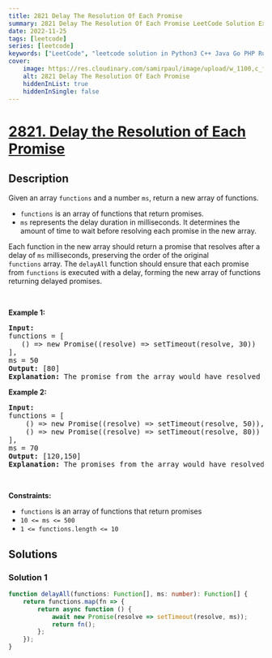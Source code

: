 ```yaml
---
title: 2821 Delay The Resolution Of Each Promise
summary: 2821 Delay The Resolution Of Each Promise LeetCode Solution Explained
date: 2022-11-25
tags: [leetcode]
series: [leetcode]
keywords: ["LeetCode", "leetcode solution in Python3 C++ Java Go PHP Ruby Swift TypeScript Rust C# JavaScript C", "2821 Delay The Resolution Of Each Promise LeetCode Solution Explained in all languages"]
cover:
    image: https://res.cloudinary.com/samirpaul/image/upload/w_1100,c_fit,co_rgb:FFFFFF,l_text:Arial_75_bold:2821 Delay The Resolution Of Each Promise - Solution Explained/problem-solving.webp
    alt: 2821 Delay The Resolution Of Each Promise
    hiddenInList: true
    hiddenInSingle: false
---
```



# [2821. Delay the Resolution of Each Promise](https://leetcode.com/problems/delay-the-resolution-of-each-promise)


## Description

<p>Given an array&nbsp;<code>functions</code>&nbsp;and a number <code>ms</code>, return a new&nbsp;array of functions.</p>

<ul>
	<li><code>functions</code>&nbsp;is an array of functions that return promises.</li>
	<li><code>ms</code>&nbsp;represents the delay duration in milliseconds. It determines the amount of time to wait before resolving each promise in the new array.</li>
</ul>

<p>Each function in the new array should return a promise that resolves after a delay of <code>ms</code>&nbsp;milliseconds, preserving the order of the original <code>functions</code>&nbsp;array. The <code>delayAll</code> function should ensure&nbsp;that each promise from <code>functions</code> is executed with a delay, forming the new array of functions returning delayed promises.</p>

<p>&nbsp;</p>
<p><strong class="example">Example 1:</strong></p>

<pre>
<strong>Input:</strong> 
functions = [
&nbsp;  () =&gt; new Promise((resolve) =&gt; setTimeout(resolve, 30))
], 
ms = 50
<strong>Output:</strong> [80]
<strong>Explanation:</strong> The promise from the array would have resolved after 30 ms, but it was delayed by 50 ms, thus 30 ms + 50 ms = 80 ms.
</pre>

<p><strong class="example">Example 2:</strong></p>

<pre>
<strong>Input:</strong> 
functions = [
&nbsp;   () =&gt; new Promise((resolve) =&gt; setTimeout(resolve, 50)),
&nbsp;   () =&gt; new Promise((resolve) =&gt; setTimeout(resolve, 80))
], 
ms = 70
<strong>Output:</strong> [120,150]
<strong>Explanation:</strong> The promises from the array would have resolved after 50 ms and 80 ms, but they were delayed by 70 ms, thus 50 ms + 70 ms = 120 ms and 80 ms + 70 ms = 150 ms.
</pre>

<p>&nbsp;</p>
<p><strong>Constraints:</strong></p>

<ul>
	<li><code>functions</code> is an array of functions that return promises</li>
	<li><code>10 &lt;= ms &lt;= 500</code></li>
	<li><code>1 &lt;= functions.length &lt;= 10</code></li>
</ul>

## Solutions

### Solution 1

<!-- tabs:start -->

```ts
function delayAll(functions: Function[], ms: number): Function[] {
    return functions.map(fn => {
        return async function () {
            await new Promise(resolve => setTimeout(resolve, ms));
            return fn();
        };
    });
}
```

<!-- tabs:end -->

<!-- end -->
